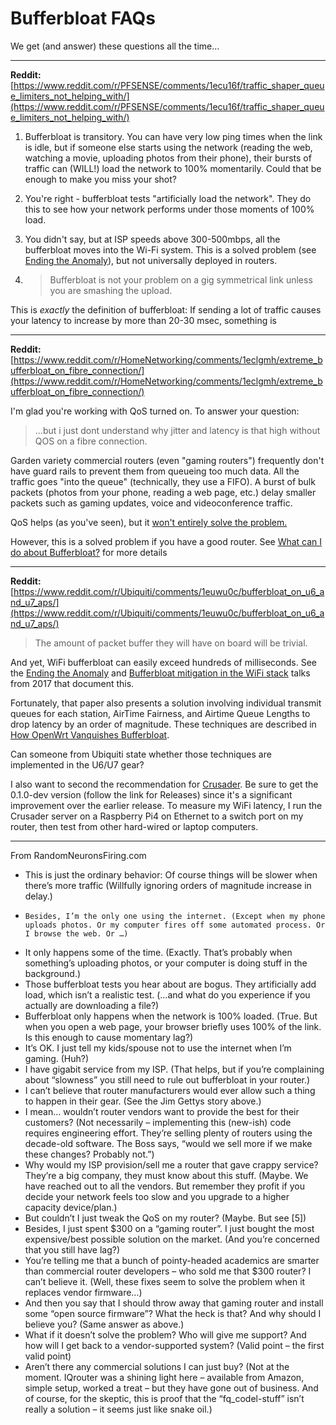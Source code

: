 # Bufferbloat FAQs

We get (and answer) these questions all the time...

---
**Reddit:** [https://www.reddit.com/r/PFSENSE/comments/1ecu16f/traffic_shaper_queue_limiters_not_helping_with/](https://www.reddit.com/r/PFSENSE/comments/1ecu16f/traffic_shaper_queue_limiters_not_helping_with/)

1) Bufferbloat is transitory. You can have very low ping times when the link is idle, but if someone else starts using the network (reading the web, watching a movie, uploading photos from their phone), their bursts of traffic can (WILL!) load the network to 100% momentarily. Could that be enough to make you miss your shot?

2) You're right - bufferbloat tests "artificially load the network". They do this to see how your network performs under those moments of 100% load.

3) You didn't say, but at ISP speeds above 300-500mbps, all the bufferbloat moves into the Wi-Fi system. This is a solved problem (see [Ending the Anomaly](https://arxiv.org/pdf/1703.00064)), but not universally deployed in routers. 

4) > Bufferbloat is not your problem on a gig symmetrical link unless you are smashing the upload. 

This is *exactly* the definition of bufferbloat: If sending a lot of traffic causes your latency to increase by more than 20-30 msec, something is 

---
**Reddit:** [https://www.reddit.com/r/HomeNetworking/comments/1eclgmh/extreme_bufferbloat_on_fibre_connection/](https://www.reddit.com/r/HomeNetworking/comments/1eclgmh/extreme_bufferbloat_on_fibre_connection/)

I'm glad you're working with QoS turned on. To answer your question:

> ...but i just dont understand why jitter and latency is that high without QOS on a fibre connection. 

Garden variety commercial routers (even "gaming routers") frequently don't have guard rails to prevent them from queueing too much data. All the traffic goes "into the queue" (technically, they use a FIFO). A burst of bulk packets (photos from your phone, reading a web page, etc.) delay smaller packets such as gaming updates, voice and videoconference traffic.

QoS helps (as you've seen), but it [won't entirely solve the problem.](https://www.bufferbloat.net/projects/bloat/wiki/More_about_Bufferbloat/#what-s-wrong-with-simply-configuring-qos)

However, this is a solved problem if you have a good router. See [What can I do about Bufferbloat?](https://www.bufferbloat.net/projects/bloat/wiki/What_can_I_do_about_Bufferbloat/) for more details

---
**Reddit:** [https://www.reddit.com/r/Ubiquiti/comments/1euwu0c/bufferbloat_on_u6_and_u7_aps/](https://www.reddit.com/r/Ubiquiti/comments/1euwu0c/bufferbloat_on_u6_and_u7_aps/)

> The amount of packet buffer they will have on board will be trivial. 

And yet, WiFi bufferbloat can easily exceed hundreds of milliseconds. See the [Ending the Anomaly](https://www.usenix.org/system/files/conference/atc17/atc17-hoiland-jorgensen.pdf) and
[Bufferbloat mitigation in the WiFi stack](https://www.netdevconf.org/2.2/session.html?jorgensen-wifistack-talk) talks from 2017 that document this.

Fortunately, that paper also presents a solution involving individual transmit queues for each station, AirTime Fairness, and Airtime Queue Lengths to drop latency by an order of magnitude. These techniques are described in [How OpenWrt Vanquishes Bufferbloat](https://forum.openwrt.org/t/how-openwrt-vanquishes-bufferbloat/189381). 

Can someone from Ubiquiti state whether those techniques are implemented in the U6/U7 gear?

I also want to second the recommendation for [Crusader](https://github.com/Zoxc/crusader). Be sure to get the 0.1.0-dev version (follow the link for Releases) since it's a significant improvement over the earlier release. To measure my WiFi latency, I run the Crusader server on a Raspberry Pi4 on Ethernet to a switch port on my router, then test from other hard-wired or laptop computers.

---
From RandomNeuronsFiring.com

*    This is just the ordinary behavior: Of course things will be slower when there’s more traffic (Willfully ignoring orders of magnitude increase in delay.)
*     Besides, I’m the only one using the internet. (Except when my phone uploads photos. Or my computer fires off some automated process. Or I browse the web. Or …)
*    It only happens some of the time. (Exactly. That’s probably when something’s uploading photos, or your computer is doing stuff in the background.)
*    Those bufferbloat tests you hear about are bogus. They artificially add load, which isn’t a realistic test. (…and what do you experience if you actually are downloading a file?)
*    Bufferbloat only happens when the network is 100% loaded. (True. But when you open a web page, your browser briefly uses 100% of the link. Is this enough to cause momentary lag?)
*    It’s OK. I just tell my kids/spouse not to use the internet when I’m gaming. (Huh?)
*    I have gigabit service from my ISP. (That helps, but if you’re complaining about “slowness” you still need to rule out bufferbloat in your router.)
*    I can’t believe that router manufacturers would ever allow such a thing to happen in their gear. (See the Jim Gettys story above.)
*    I mean… wouldn’t router vendors want to provide the best for their customers? (Not necessarily – implementing this (new-ish) code requires engineering effort. They’re selling plenty of routers using the decade-old software. The Boss says, “would we sell more if we make these changes? Probably not.”)
*    Why would my ISP provision/sell me a router that gave crappy service? They’re a big company, they must know about this stuff. (Maybe. We have reached out to all the vendors. But remember they profit if you decide your network feels too slow and you upgrade to a higher capacity device/plan.)
*    But couldn’t I just tweak the QoS on my router? (Maybe. But see [5])
*    Besides, I just spent $300 on a “gaming router”. I just bought the most expensive/best possible solution on the market. (And you’re concerned that you still have lag?)
*    You’re telling me that a bunch of pointy-headed academics are smarter than commercial router developers – who sold me that $300 router? I can’t believe it. (Well, these fixes seem to solve the problem when it replaces vendor firmware…)
*    And then you say that I should throw away that gaming router and install some “open source firmware”? What the heck is that? And why should I believe you? (Same answer as above.)
*    What if it doesn’t solve the problem? Who will give me support? And how will I get back to a vendor-supported system? (Valid point – the first valid point)
*    Aren’t there any commercial solutions I can just buy? (Not at the moment. IQrouter was a shining light here – available from Amazon, simple setup, worked a treat – but they have gone out of business. And of course, for the skeptic, this is proof that the “fq_codel-stuff” isn’t really a solution – it seems just like snake oil.)
